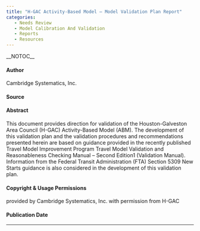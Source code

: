```yaml
---
title: "H-GAC Activity-Based Model – Model Validation Plan Report"
categories:
   - Needs Review
   - Model Calibration And Validation
   - Reports
   - Resources
---
```


\_\_NOTOC\_\_

#### Author

Cambridge Systematics, Inc.

#### Source

#### Abstract

This document provides direction for validation of the Houston-Galveston Area Council (H-GAC) Activity-Based Model (ABM). The development of this validation plan and the validation procedures and recommendations presented herein are based on guidance provided in the recently published Travel Model Improvement Program Travel Model Validation and Reasonableness Checking Manual – Second Edition1 (Validation Manual). Information from the Federal Transit Administration (FTA) Section 5309 New Starts guidance is also considered in the development of this validation plan.

#### Copyright & Usage Permissions

provided by Cambridge Systematics, Inc. with permission from H-GAC

#### Publication Date

------------------------------------------------------------------------

